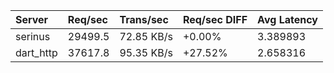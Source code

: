  | Server | Req/sec | Trans/sec | Req/sec DIFF | Avg Latency |
 |:-|:-|:-|:-|:-|
 | serinus | 29499.5 | 72.85 KB/s | +0.00% | 3.389893 |
 | dart_http | 37617.8 | 95.35 KB/s | +27.52% | 2.658316 |

